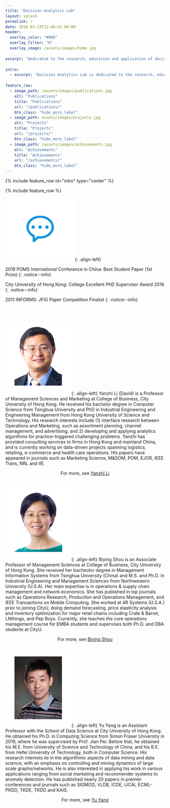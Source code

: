```yaml
---
title: "Decision Analytics Lab"
layout: splash
permalink: /
date: 2016-03-23T11:48:41-04:00
header:
  overlay_color: "#000"
  overlay_filter: "0"
  overlay_image: /assets/images/home.jpg

excerpt: "Dedicated to the research, education and application of decision analytics"

intro: 
  - excerpt: "Decision Analytics Lab is dedicated to the research, education and application of decision analytics. We integrate the knowledge and techniques from optimization, statistics, and machine learning and develop models, methodologies and algorithms to support data-based decision-making."

feature_row:
  - image_path: /assets/images/publications.jpg
    alt: "Publications"
    title: "Publications"
    url: "/publications/"
    btn_class: "hide_more_label"
  - image_path: assets/images/projects.jpg
    alt: "Projects"
    title: "Projects"
    url: "/projects/"
    btn_class: "hide_more_label"
  - image_path: /assets/images/achievements.jpg
    alt: "Achievements"
    title: "Achievements"
    url: "/achievements/"
    btn_class: "hide_more_label"
---
```


{% include feature_row id="intro" type="center" %}

{% include feature_row %}

![image-left](/assets/images/news2.png){: .align-left}

2019 POMS International Conference in China: Best Student Paper (1st Prize)
{: .notice--info}

City University of Hong Kong: College Excellent PhD Supervisor Award 2016
{: .notice--info}

2011 INFORMS: JFIG Paper Competition Finalist
{: .notice--info}

<div style="margin: 30px 0; border-bottom: 1px solid #f2f3f3; height: 1px"></div>

![image-left](/assets/images/liyanzhi.png){: .align-left}
Yanzhi Li (David) is a Professor of Management Sciences and Marketing at College of Business, City University of Hong Kong. He received his bachelor degree in Computer Science from Tsinghua University and PhD in Industrial Engineering and Engineering Management from Hong Kong University of Science and Technology. His research interests include (1) interface research between Operations and Marketing, such as assortment planning, channel management, and advertising; and 2) developing and applying analytics algorithms for practice-triggered challenging problems. Yanzhi has provided consulting services to firms in Hong Kong and mainland China, and is currently working on data-driven projects spanning logistics, retailing, e-commerce and health care operations. His papers have appeared in journals such as Marketing Science, M&SOM, POM, EJOR, IEEE Trans, NRL and IIE.
<div style="margin-top:5px" align="center">For more, see <a href="{{ "/about/yanzhili/" | absolute_url }}">Yanzhi Li</a></div>

<div style="clear:both; margin-top: 1cm"/>

![image-left](/assets/images/biyingshou.png){: .align-left}
Biying Shou is an Associate Professor of Management Sciences at College of Business, City University of Hong Kong. She received her bacheolor degree in Management Information Systems from Tsinghua University (China) and M.S. and Ph.D. in Industrial Engineering and Management Sciences from Northwestern University (U.S.A). Her main expertise is in operations & supply chain management and network economics. She has published in top journals such as Operations Research, Production and Operations Management, and IEEE Transactions on Mobile Computing. She worked at 4R Systems (U.S.A.) prior to joining CityU, doing demand forecasting, price elasticity analysis and inventory optimization for major retail chains including Crate & Barrel, LNthings, and Pep Boys. Currently, she teaches the core operations management course for EMBA students and supervises both Ph.D. and DBA students at CityU. 

<div style="margin-top:5px" align="center">For more, see <a href="{{ "/about/biyingshou/" | absolute_url }}">Biying Shou</a></div>

<div style="clear:both; margin-top: 1cm"/>

![image-left](/assets/images/yuyang.png){: .align-left}
Yu Yang is an Assistant Professor with the School of Data Science at City University of Hong Kong. He obtained his Ph.D. in Computing Science from Simon Fraser University in 2019, where he was supervised by Prof. Jian Pei. Before that, he obtained his M.E. from University of Science and Technology of China, and his B.E. from Hefei University of Technology, both in Computer Science. His research interests lie in the algorithmic aspects of data mining and data science, with an emphasis on controlling and mining dynamics of large scale graphs/networks. He is also interested in applying his work in various applications ranging from social marketing and recommender systems to anomaly detection. He has published nearly 20 papers in premier conferences and journals such as SIGMOD, VLDB, ICDE, IJCAI, ECML-PKDD, TKDE, TKDD and KAIS.

<div style="margin-top:5px" align="center">For more, see <a href="{{ "/about/yuyang/" | absolute_url }}">Yu Yang</a></div>